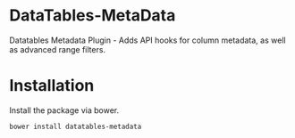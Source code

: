 # DataTables-MetaData
Datatables Metadata Plugin - Adds API hooks for column metadata, as well as advanced range filters.

# Installation

Install the package via bower.

```
bower install datatables-metadata
```
